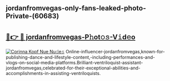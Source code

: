 ## jordanfromvegas-only-fans​-leaked-photo​-Private-(60683)


# <h2><a href="https://mediaupload.pro?title=jordanfromvegas&ref=git">🔗👉 🔴 jordanfromvegas-P𝚑ot𝚘𝚜-V𝚒d𝚎o</a></h2>

[![Corinna Kopf Nue Nu𝚍e𝚜](https://i.imgur.com/0qMVB7G.gif)](https://mediaupload.pro?title=jordanfromvegas&ref=git)
Online-influencer-jordanfromvegas,known-for-publishing-dance-and-lifestyle-content,-including-performances-and-vlogs-on-social-media-platforms.Brilliant-ventriloquist-assistant-jordanfromvegas,celebrated-for-their-exceptional-abilities-and-accomplishments-in-assisting-ventriloquists.  